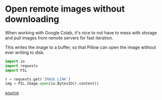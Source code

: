 # Open remote images without downloading 

When working with Google Colab, it's nice to not have to mess with storage and pull images from remote servers for fast iteration.

This writes the image to a buffer, so that Pillow can open the image without ever writing to disk.

```py
import io
import requests
import PIL

r = requests.get('IMAGE_LINK')
img = PIL.Image.open(io.BytesIO(r.content))
``` 

[source](https://colab.research.google.com/drive/13wCM9OV2JR004zFvh7zPgUxrga8sU4d1)